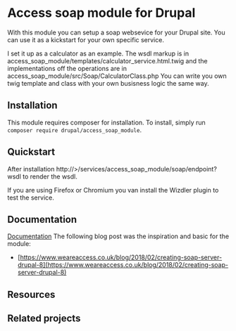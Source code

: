 # Access soap module for Drupal
With this module you can setup a soap websevice for your Drupal site.
You can use it as a kickstart for your own specific service.

I set it up as a calculator as an example. 
The wsdl markup is in access_soap_module/templates/calculator_service.html.twig and the implementations off the operations are in access_soap_module/src/Soap/CalculatorClass.php
You can write you own twig template and class with your own busisness logic the same way.

## Installation
This module requires composer for installation. To install, simply run ``composer require drupal/access_soap_module``.

## Quickstart
After installation http://<your domain>>/services/access_soap_module/soap/endpoint?wsdl to render the wsdl.

If you are using Firefox or Chromium you van install the Wizdler plugin to test the service. 

## Documentation

[Documentation](doc/SUMMARY.md)  The following blog post was the inspiration and basic for the module:

* [https://www.weareaccess.co.uk/blog/2018/02/creating-soap-server-drupal-8](https://www.weareaccess.co.uk/blog/2018/02/creating-soap-server-drupal-8)

## Resources


## Related projects


